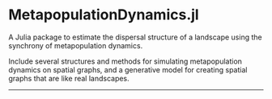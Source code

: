 # MetapopulationDynamics.jl

A Julia package to estimate the dispersal structure of a landscape
using the synchrony of metapopulation dynamics.

Include several structures and methods for simulating metapopulation dynamics on spatial graphs, and a generative model for creating spatial graphs that are like real landscapes.

---
